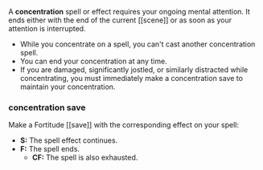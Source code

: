 A **concentration** spell or effect requires your ongoing mental attention.  It ends either with the end of the current [[scene]] or as soon as your attention is interrupted.

- While you concentrate on a spell, you can't cast another concentration spell. 
- You can end your concentration at any time.
- If you are damaged, significantly jostled, or similarly distracted while concentrating, you must immediately make a concentration save to maintain your concentration.

### concentration save

Make a Fortitude [[save]] with the corresponding effect on your spell:

- **S:** The spell effect continues.
- **F:** The spell ends.
	- **CF:** The spell is also exhausted.
